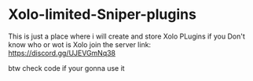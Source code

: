 # Xolo-limited-Sniper-plugins


This is just a place where i will create and store Xolo PLugins if you Don't know who or wot is Xolo join the server link:
https://discord.gg/UJEVGmNq38

btw check code if your gonna use it
